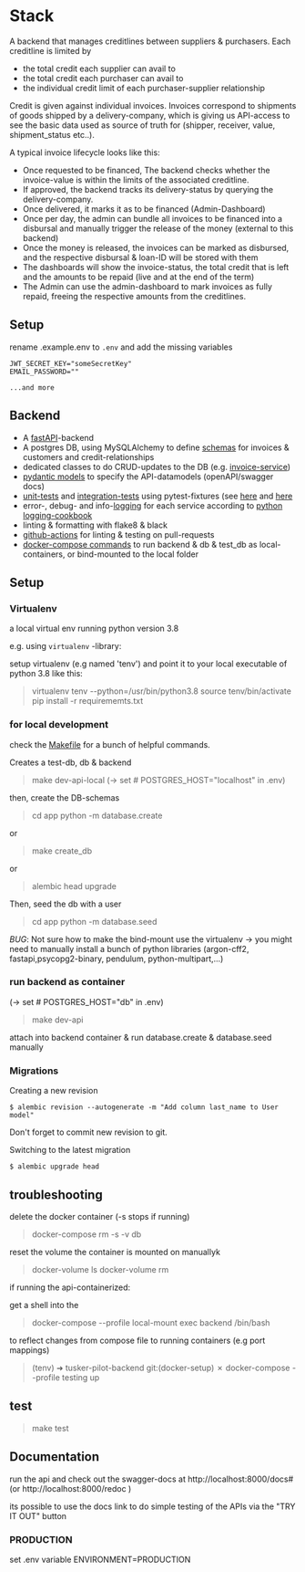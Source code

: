 # Stack

A backend that manages creditlines between suppliers & purchasers. Each creditline is limited by

- the total credit each supplier can avail to
- the total credit each purchaser can avail to
- the individual credit limit of each purchaser-supplier relationship

Credit is given against individual invoices. Invoices correspond to shipments of goods shipped by a delivery-company,
which is giving us API-access to see the basic data used as source of truth for (shipper, receiver, value, shipment_status etc..).

A typical invoice lifecycle looks like this:

- Once requested to be financed, The backend checks whether the invoice-value is within the limits of the associated creditline.
- If approved, the backend tracks its delivery-status by querying the delivery-company.
- Once delivered, it marks it as to be financed (Admin-Dashboard)
- Once per day, the admin can bundle all invoices to be financed into a disbursal and manually trigger the release of the money (external to this backend)
- Once the money is released, the invoices can be marked as disbursed, and the respective disbursal & loan-ID will be stored with them
- The dashboards will show the invoice-status, the total credit that is left and the amounts to be repaid (live and at the end of the term)
- The Admin can use the admin-dashboard to mark invoices as fully repaid, freeing the respective amounts from the creditlines.

## Setup

rename .example.env to `.env` and add the missing variables

```
JWT_SECRET_KEY="someSecretKey"
EMAIL_PASSWORD=""

...and more
```

## Backend

- A [fastAPI](https://fastapi.tiangolo.com/)-backend
- A postgres DB, using MySQLAlchemy to define [schemas](/app/database/schemas/) for invoices & customers and credit-relationships
- dedicated classes to do CRUD-updates to the DB (e.g. [invoice-service](/app/database/crud/invoice_service.py))
- [pydantic models](/app/database/models.py) to specify the API-datamodels (openAPI/swagger docs)
- [unit-tests](/app/database/test/) and [integration-tests](/app/test/integration/) using pytest-fixtures (see [here](/app/test/integration/conftest.py) and [here](/app/database/test/conftest.py)
- error-, debug- and info-[logging](/app/utils/logger.py) for each service according to [python logging-cookbook](https://docs.python.org/3/howto/logging-cookbook.html#logging-cookbook)
- linting & formatting with flake8 & black
- [github-actions](/.github/workflows/python-app.yml) for linting & testing on pull-requests
- [docker-compose commands](/Makefile) to run backend & db & test_db as local-containers, or bind-mounted to the local folder

## Setup

### Virtualenv

a local virtual env running python version 3.8

e.g. using `virtualenv` -library:

setup virtualenv (e.g named 'tenv') and point it to your local executable of python 3.8 like this:

> virtualenv tenv --python=/usr/bin/python3.8
> source tenv/bin/activate
> pip install -r requirememts.txt

### for local development

check the [Makefile](/Makefile) for a bunch of helpful commands.

Creates a test-db, db & backend

> make dev-api-local
> (-> set # POSTGRES_HOST="localhost" in .env)

then, create the DB-schemas

> cd app
> python -m database.create

or

> make create_db

or

> alembic head upgrade

Then, seed the db with a user

> cd app
> python -m database.seed

_BUG_: Not sure how to make the bind-mount use the virtualenv -> you might need to manually install a bunch of python libraries (argon-cff2, fastapi,psycopg2-binary, pendulum, python-multipart,...)

### run backend as container

(-> set # POSTGRES_HOST="db" in .env)

> make dev-api

attach into backend container & run database.create & database.seed manually

### Migrations

Creating a new revision

```console
$ alembic revision --autogenerate -m "Add column last_name to User model"
```

Don't forget to commit new revision to git.

Switching to the latest migration

```console
$ alembic upgrade head
```

## troubleshooting

delete the docker container (-s stops if running)

> docker-compose rm -s -v db

reset the volume the container is mounted on manuallyk

> docker-volume ls
> docker-volume rm <NAME>

if running the api-containerized:

get a shell into the

> docker-compose --profile local-mount exec backend /bin/bash

to reflect changes from compose file to running containers (e.g port mappings)

> (tenv) ➜ tusker-pilot-backend git:(docker-setup) ✗ docker-compose --profile testing up

## test

> make test

## Documentation

run the api and check out the swagger-docs at http://localhost:8000/docs# (or http://localhost:8000/redoc )

its possible to use the docs link to do simple testing of the APIs via the "TRY IT OUT" button

### PRODUCTION

set .env variable ENVIRONMENT=PRODUCTION
